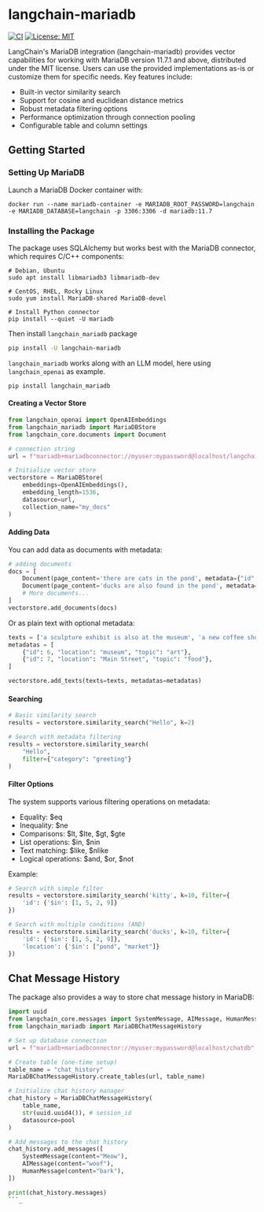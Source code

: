# langchain-mariadb

[![CI](https://github.com/rusher/langchain-mariadb/actions/workflows/ci.yml/badge.svg)](https://github.com/rusher/langchain-mariadb/actions/workflows/ci.yml)
[![License: MIT](https://img.shields.io/badge/License-MIT-yellow.svg)](https://opensource.org/licenses/MIT)

LangChain's MariaDB integration (langchain-mariadb) provides vector capabilities for working with MariaDB version 11.7.1 and above, distributed under the MIT license. Users can use the provided implementations as-is or customize them for specific needs.
Key features include:

* Built-in vector similarity search
* Support for cosine and euclidean distance metrics
* Robust metadata filtering options
* Performance optimization through connection pooling
* Configurable table and column settings

## Getting Started

### Setting Up MariaDB

Launch a MariaDB Docker container with:

```shell
docker run --name mariadb-container -e MARIADB_ROOT_PASSWORD=langchain -e MARIADB_DATABASE=langchain -p 3306:3306 -d mariadb:11.7
```

### Installing the Package

The package uses SQLAlchemy but works best with the MariaDB connector, which requires C/C++ components:
```shell
# Debian, Ubuntu
sudo apt install libmariadb3 libmariadb-dev

# CentOS, RHEL, Rocky Linux
sudo yum install MariaDB-shared MariaDB-devel

# Install Python connector
pip install --quiet -U mariadb
```

Then install `langchain_mariadb` package
```bash
pip install -U langchain-mariadb
```

`langchain_mariadb` works along with an LLM model, here using `langchain_openai` as example. 
```shell
pip install langchain_mariadb
```

#### Creating a Vector Store

```python
from langchain_openai import OpenAIEmbeddings
from langchain_mariadb import MariaDBStore
from langchain_core.documents import Document

# connection string
url = f"mariadb+mariadbconnector://myuser:mypassword@localhost/langchain"

# Initialize vector store
vectorstore = MariaDBStore(
    embeddings=OpenAIEmbeddings(),
    embedding_length=1536,
    datasource=url,
    collection_name="my_docs"
)
```

#### Adding Data
You can add data as documents with metadata:
```python
# adding documents
docs = [
    Document(page_content='there are cats in the pond', metadata={"id": 1, "location": "pond", "topic": "animals"}),
    Document(page_content='ducks are also found in the pond', metadata={"id": 2, "location": "pond", "topic": "animals"}),
    # More documents...
]
vectorstore.add_documents(docs)
```


Or as plain text with optional metadata:
```python
texts = ['a sculpture exhibit is also at the museum', 'a new coffee shop opened on Main Street',]
metadatas = [
    {"id": 6, "location": "museum", "topic": "art"},
    {"id": 7, "location": "Main Street", "topic": "food"},
]

vectorstore.add_texts(texts=texts, metadatas=metadatas)
```

#### Searching

```python
# Basic similarity search
results = vectorstore.similarity_search("Hello", k=2)

# Search with metadata filtering
results = vectorstore.similarity_search(
    "Hello",
    filter={"category": "greeting"}
)
```

#### Filter Options

The system supports various filtering operations on metadata:

* Equality: $eq
* Inequality: $ne
* Comparisons: $lt, $lte, $gt, $gte
* List operations: $in, $nin
* Text matching: $like, $nlike
* Logical operations: $and, $or, $not

Example:
```python
# Search with simple filter
results = vectorstore.similarity_search('kitty', k=10, filter={
    'id': {'$in': [1, 5, 2, 9]}
})

# Search with multiple conditions (AND)
results = vectorstore.similarity_search('ducks', k=10, filter={
    'id': {'$in': [1, 5, 2, 9]},
    'location': {'$in': ["pond", "market"]}
})
```

## Chat Message History

The package also provides a way to store chat message history in MariaDB:
```python
import uuid
from langchain_core.messages import SystemMessage, AIMessage, HumanMessage
from langchain_mariadb import MariaDBChatMessageHistory

# Set up database connection
url = f"mariadb+mariadbconnector://myuser:mypassword@localhost/chatdb"

# Create table (one-time setup)
table_name = "chat_history"
MariaDBChatMessageHistory.create_tables(url, table_name)

# Initialize chat history manager
chat_history = MariaDBChatMessageHistory(
    table_name,
    str(uuid.uuid4()), # session_id
    datasource=pool
)

# Add messages to the chat history
chat_history.add_messages([
    SystemMessage(content="Meow"),
    AIMessage(content="woof"),
    HumanMessage(content="bark"),
])

print(chat_history.messages)
```_
